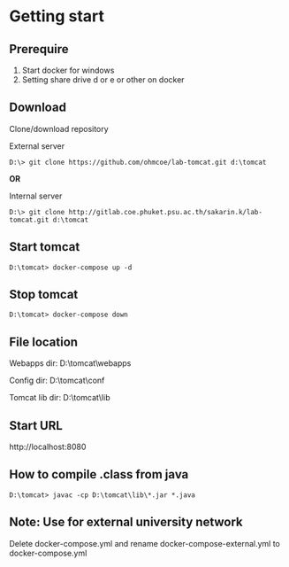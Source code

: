 # Getting start

## Prerequire
1. Start docker for windows 
2. Setting share drive d or e or other on docker 


## Download 
Clone/download repository

External server
```
D:\> git clone https://github.com/ohmcoe/lab-tomcat.git d:\tomcat
```

**OR**

Internal server
```
D:\> git clone http://gitlab.coe.phuket.psu.ac.th/sakarin.k/lab-tomcat.git d:\tomcat
```

## Start tomcat
```
D:\tomcat> docker-compose up -d
```

## Stop tomcat
```
D:\tomcat> docker-compose down
```

## File location
Webapps dir: D:\tomcat\webapps

Config dir: D:\tomcat\conf

Tomcat lib dir: D:\tomcat\lib


## Start URL 
http://localhost:8080

## How to compile .class from java
```
D:\tomcat> javac -cp D:\tomcat\lib\*.jar *.java
```

## Note: Use for external university network
Delete docker-compose.yml and rename docker-compose-external.yml to docker-compose.yml
